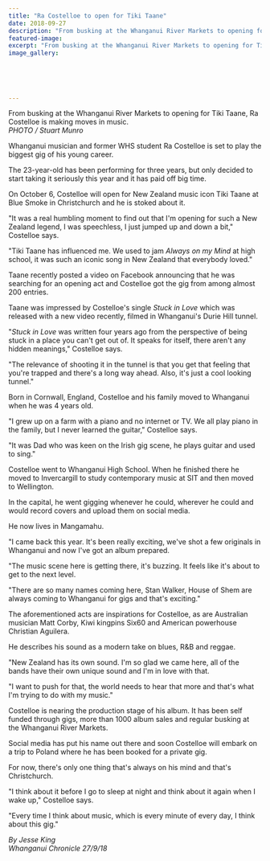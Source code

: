```yaml
---
title: "Ra Costelloe to open for Tiki Taane"
date: 2018-09-27
description: "From busking at the Whanganui River Markets to opening for Tiki Taane, Ra Costelloe is making moves in music..."
featured-image: 
excerpt: "From busking at the Whanganui River Markets to opening for Tiki Taane, Ra Costelloe is making moves in music."
image_gallery:
    
    
    
    
    
---
```


<p><span><span>From busking at the Whanganui River Markets to opening for Tiki Taane, Ra Costelloe is making moves in music.</span><br /><em>PHOTO / Stuart Munro</em></span></p>
<p class="element element-paragraph">Whanganui musician and former WHS student Ra Costelloe is set to play the biggest gig of his young career.</p>
<p class="element element-paragraph">The 23-year-old has been performing for three years, but only decided to start taking it seriously this year and it has paid off big time.</p>
<p class="element element-paragraph">On October 6, Costelloe will open for New Zealand music icon Tiki Taane at Blue Smoke in Christchurch and he is stoked about it.</p>
<p><span><span>"It was a real humbling moment to find out that I'm opening for such a New Zealand legend, I was speechless, I just jumped up and down a bit," Costelloe says.</span></span></p>
<p><span><span>"Tiki Taane has influenced me. We used to jam&nbsp;</span><em>Always on my Mind</em><span>&nbsp;at high school, it was such an iconic song in New Zealand that everybody loved."</span></span></p>
<p class="element element-paragraph">Taane recently posted a video on Facebook announcing that he was searching for an opening act and Costelloe got the gig from among almost 200 entries.</p>
<p class="element element-paragraph">Taane was impressed by Costelloe's single&nbsp;<em>Stuck in Love</em>&nbsp;which was released with a new video recently, filmed in Whanganui's Durie Hill tunnel.</p>
<p class="element element-paragraph">"<em>Stuck in Love</em>&nbsp;was written four years ago from the perspective of being stuck in a place you can't get out of. It speaks for itself, there aren't any hidden meanings," Costelloe says.</p>
<p class="element element-paragraph">"The relevance of shooting it in the tunnel is that you get that feeling that you're trapped and there's a long way ahead. Also, it's just a cool looking tunnel."</p>
<p class="element element-paragraph">Born in Cornwall, England, Costelloe and his family moved to Whanganui when he was 4 years old.</p>
<p class="element element-paragraph">"I grew up on a farm with a piano and no internet or TV. We all play piano in the family, but I never learned the guitar," Costelloe says.</p>
<p class="element element-paragraph">"It was Dad who was keen on the Irish gig scene, he plays guitar and used to sing."</p>
<p class="element element-paragraph">Costelloe went to Whanganui High School. When he finished there he moved to Invercargill to study contemporary music at SIT and then moved to Wellington.</p>
<p class="element element-paragraph">In the capital, he went gigging whenever he could, wherever he could and would record covers and upload them on social media.</p>
<p class="element element-paragraph">He now lives in Mangamahu.</p>
<p class="element element-paragraph">"I came back this year. It's been really exciting, we've shot a few originals in Whanganui and now I've got an album prepared.</p>
<p class="element element-paragraph">"The music scene here is getting there, it's buzzing. It feels like it's about to get to the next level.</p>
<p class="element element-paragraph">"There are so many names coming here, Stan Walker, House of Shem are always coming to Whanganui for gigs and that's exciting."</p>
<p class="element element-paragraph">The aforementioned acts are inspirations for Costelloe, as are Australian musician Matt Corby, Kiwi kingpins Six60 and American powerhouse Christian Aguilera.</p>
<p class="element element-paragraph">He describes his sound as a modern take on blues, R&amp;B and reggae.</p>
<p class="element element-paragraph">"New Zealand has its own sound. I'm so glad we came here, all of the bands have their own unique sound and I'm in love with that.</p>
<p class="element element-paragraph">"I want to push for that, the world needs to hear that more and that's what I'm trying to do with my music."</p>
<p class="element element-paragraph">Costelloe is nearing the production stage of his album. It has been self funded through gigs, more than 1000 album sales and regular busking at the Whanganui River Markets.</p>
<p class="element element-paragraph">Social media has put his name out there and soon Costelloe will embark on a trip to Poland where he has been booked for a private gig.</p>
<p class="element element-paragraph">For now, there's only one thing that's always on his mind and that's Christchurch.</p>
<p class="element element-paragraph">"I think about it before I go to sleep at night and think about it again when I wake up," Costelloe says.</p>
<p><span><span>"Every time I think about music, which is every minute of every day, I think about this gig."</span></span></p>
<p><em>By Jesse King<br />Whanganui Chronicle 27/9/18</em></p>

